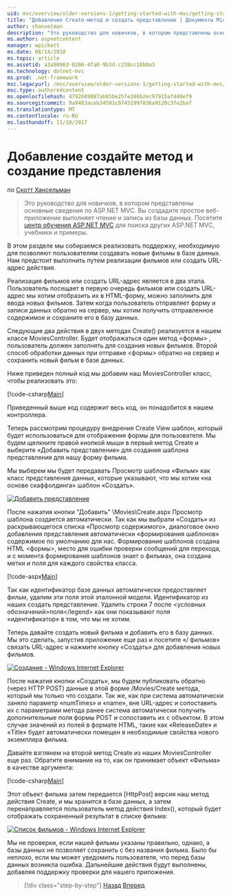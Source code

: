 ```yaml
---
uid: mvc/overview/older-versions-1/getting-started-with-mvc/getting-started-with-mvc-part6
title: "Добавление Create-метод и создать представление | Документы Microsoft"
author: shanselman
description: "Это руководство для новичков, в котором представлены основные сведения по ASP.NET MVC. Вы создадите простое веб-приложение выполняет чтение и запись из базы данных."
ms.author: aspnetcontent
manager: wpickett
ms.date: 08/14/2010
ms.topic: article
ms.assetid: a3a90963-0286-4fa0-9b3d-c230cc18b0a3
ms.technology: dotnet-mvc
ms.prod: .net-framework
msc.legacyurl: /mvc/overview/older-versions-1/getting-started-with-mvc/getting-started-with-mvc-part6
msc.type: authoredcontent
ms.openlocfilehash: 4792689087ab85be25fe186b2ec97915af448ef9
ms.sourcegitcommit: 9a9483aceb34591c97451997036a9120c3fe2baf
ms.translationtype: MT
ms.contentlocale: ru-RU
ms.lasthandoff: 11/10/2017
---
```

<a name="adding-a-create-method-and-create-view"></a>Добавление создайте метод и создание представления
====================
по [Скотт Хансельман](https://github.com/shanselman)

> Это руководство для новичков, в котором представлены основные сведения по ASP.NET MVC. Вы создадите простое веб-приложение выполняет чтение и запись из базы данных. Посетите [центр обучения ASP.NET MVC](../../../index.md) для поиска других ASP.NET MVC, учебники и примеры.


В этом разделе мы собираемся реализовать поддержку, необходимую для позволяют пользователям создавать новые фильмы в базе данных. Нам предстоит выполнить путем реализации фильмов или создать URL-адрес действия.

Реализация фильмов или создать URL-адрес является в два этапа. Пользователь посещает в первую очередь фильмов или создать URL-адрес мы хотим отобразить их в HTML-форму, можно заполнить для ввода новых фильмов. Затем когда пользователь отправляет форму и записи данных обратно на сервер, мы хотим получить отправленное содержимое и сохраните его в базу данных.

Следующие два действия в двух методах Create() реализуется в нашем классе MoviesController. Будет отображаться один метод &lt;формы&gt; , пользователь должен заполнять для создания новых фильмов. Второй способ обработки данных при отправке &lt;формы&gt; обратно на сервер и сохранить новый фильм в базе данных.

Ниже приведен полный код мы добавим наш MoviesController класс, чтобы реализовать это:

[!code-csharp[Main](getting-started-with-mvc-part6/samples/sample1.cs)]

Приведенный выше код содержит весь код, он понадобится в нашем контроллера.

Теперь рассмотрим процедуру внедрения Create View шаблон, который будет использоваться для отображения формы для пользователя. Мы будем щелкните правой кнопкой мыши в первый метод Create и выберите «Добавить представление» для создания шаблона представления для нашу форму фильма.

Мы выберем мы будет передавать Просмотр шаблона «Фильм» как класс представления данных, которые указывают, что мы хотим «на основе скаффолдинга» шаблон «Создать».

[![Добавить представление](getting-started-with-mvc-part6/_static/image2.png)](getting-started-with-mvc-part6/_static/image1.png)

После нажатия кнопки "Добавить" \Movies\Create.aspx Просмотр шаблона создается автоматически. Так как мы выбрали «Создать» из раскрывающегося списка «Просмотр содержимого», диалоговое окно добавления представления автоматически «формирования шаблонов» содержимое по умолчанию для нас. Формирование шаблонов создана HTML &lt;формы&gt;, место для ошибки проверки сообщений для перехода, и с момента формирования шаблонов знает о фильмах, она создана метки и поля для каждого свойства класса.

[!code-aspx[Main](getting-started-with-mvc-part6/samples/sample2.aspx)]

Так как идентификатор базе данных автоматически предоставляет фильм, удалим эти поля этой эталонной модели. Идентификатор из наших создать представление. Удалить строки 7 после &lt;условных обозначений&gt;поля&lt;/legend&gt; как они показывают поля «идентификатор» в том, что мы не хотим.

Теперь давайте создать новый фильма и добавить его в базу данных. Мы это сделать, запустив приложение еще раз и посетите «/ фильмов» связать URL-адрес и нажмите кнопку «Создать» для добавления новых фильмов.

[![Создание - Windows Internet Explorer](getting-started-with-mvc-part6/_static/image4.png)](getting-started-with-mvc-part6/_static/image3.png)

После нажатия кнопки «Создать», мы будем публиковать обратно (через HTTP POST) данные в этой форме /Movies/Create метода, который мы только что создали. Так же, как при система автоматически заняло параметр «numTimes» и «name», вне URL-адрес и сопоставить их с параметрами метода ранее система автоматически получить дополнительные поля формы POST и сопоставить их с объектом. В этом случае значений из полей в формате HTML, такие как «ReleaseDate» и «Title» будет автоматически помещен в необходимые свойства нового экземпляра фильма.

Давайте взглянем на второй метод Create из наших MoviesController еще раз. Обратите внимание на то, как он принимает объект «Фильма» в качестве аргумента:

[!code-csharp[Main](getting-started-with-mvc-part6/samples/sample3.cs)]

Этот объект фильма затем передается [HttpPost] версия наш метод действия Create, и мы хранится в базе данных, а затем перенаправляется пользователь метод действия Index(), который будет отображать сохраненный результат в списке фильма:

[![Список фильмов - Windows Internet Explorer](getting-started-with-mvc-part6/_static/image6.png)](getting-started-with-mvc-part6/_static/image5.png)

Мы не проверки, если нашей фильмы указаны правильно, однако, а базы данных не позволяет сохранить с без названия фильма. Было бы неплохо, если мы может уведомить пользователя, что перед базы данных возникла ошибка. Дальнейшие действия будут выполнены, добавляя поддержку проверки для нашего приложения.

>[!div class="step-by-step"]
[Назад](getting-started-with-mvc-part5.md)
[Вперед](getting-started-with-mvc-part7.md)
